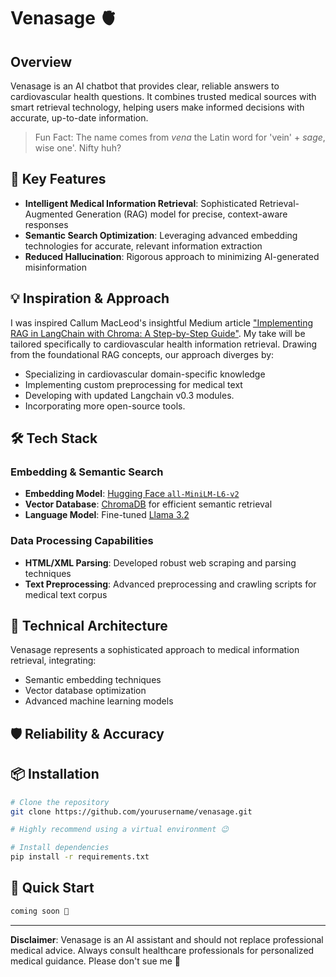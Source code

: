 # Venasage 🫀

## Overview

Venasage is an AI chatbot that provides clear, reliable answers to cardiovascular health questions. It combines trusted medical sources with smart retrieval technology, helping users make informed decisions with accurate, up-to-date information.

> Fun Fact: The name comes from *vena* the Latin word for 'vein' + *sage*, wise one'. Nifty huh?


## 🚀 Key Features

- **Intelligent Medical Information Retrieval**: Sophisticated Retrieval-Augmented Generation (RAG) model for precise, context-aware responses
- **Semantic Search Optimization**: Leveraging advanced embedding technologies for accurate, relevant information extraction
- **Reduced Hallucination**: Rigorous approach to minimizing AI-generated misinformation

## 💡 Inspiration & Approach

I was inspired Callum MacLeod's insightful Medium article ["Implementing RAG in LangChain with Chroma: A Step-by-Step Guide"](https://medium.com/@callumjmac/implementing-rag-in-langchain-with-chroma-a-step-by-step-guide-16fc21815339). My take will be tailored specifically to cardiovascular health information retrieval. Drawing from the foundational RAG concepts, our approach diverges by:

- Specializing in cardiovascular domain-specific knowledge
- Implementing custom preprocessing for medical text
- Developing with updated Langchain v0.3 modules.
- Incorporating more open-source tools.

## 🛠 Tech Stack

### Embedding & Semantic Search
- **Embedding Model**: [Hugging Face `all-MiniLM-L6-v2`](https://huggingface.co/sentence-transformers/all-MiniLM-L6-v2)
- **Vector Database**: [ChromaDB](https://python.langchain.com/docs/integrations/vectorstores/chroma/) for efficient semantic retrieval
- **Language Model**: Fine-tuned [Llama 3.2](https://www.llama.com/)

### Data Processing Capabilities
- **HTML/XML Parsing**: Developed robust web scraping and parsing techniques
- **Text Preprocessing**: Advanced preprocessing and crawling scripts for medical text corpus

## 🧠 Technical Architecture

Venasage represents a sophisticated approach to medical information retrieval, integrating:

- Semantic embedding techniques
- Vector database optimization
- Advanced machine learning models

## 🛡️ Reliability & Accuracy

## 📦 Installation

```bash
# Clone the repository
git clone https://github.com/yourusername/venasage.git

# Highly recommend using a virtual environment 😉

# Install dependencies
pip install -r requirements.txt
```

## 🚦 Quick Start

```python
coming soon 🤭
```

---

**Disclaimer**: Venasage is an AI assistant and should not replace professional medical advice. Always consult healthcare professionals for personalized medical guidance. Please don't sue me 🙏
